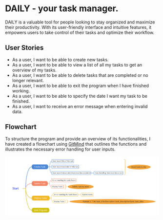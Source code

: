 # DAILY - your task manager.

DAILY is a valuable tool for people looking to stay organized and maximize their productivity. With its user-friendly interface and intuitive features, it empowers users to take control of their tasks and optimize their workflow.

## User Stories

- As a user, I want to be able to create new tasks.
- As a user, I want to be able to view a list of all my tasks to get an overview of my tasks.
- As a user, I want to be able to delete tasks that are completed or no longer relevant.
- As a user, I want to be able to exit the program when I have finished working.
- As a user, I want to be able to specify the date I want my task to be finished.
- As a user, I want to receive an error message when entering invalid data.

## Flowchart

To structure the program and provide an overview of its functionalities, I have created a flowchart using [GitMind](https://gitmind.com/) that outlines the functions and illustrates the necessary error handling for user inputs.

![Flowchart](images/flow-chart.png)